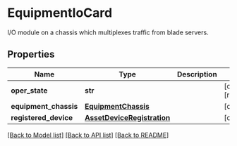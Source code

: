 # EquipmentIoCard

I/O module on a chassis which multiplexes traffic from blade servers. 
## Properties
Name | Type | Description | Notes
------------ | ------------- | ------------- | -------------
**oper_state** | **str** |  | [optional] [readonly] 
**equipment_chassis** | [**EquipmentChassis**](.md) |  | [optional] 
**registered_device** | [**AssetDeviceRegistration**](.md) |  | [optional] 

[[Back to Model list]](../README.md#documentation-for-models) [[Back to API list]](../README.md#documentation-for-api-endpoints) [[Back to README]](../README.md)


